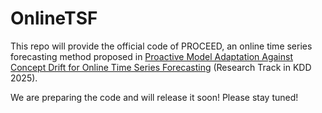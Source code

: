 # OnlineTSF
This repo will provide the official code of PROCEED, an online time series forecasting method proposed in [Proactive Model Adaptation Against Concept Drift for Online Time Series Forecasting](https://arxiv.org/pdf/2412.08435) (Research Track in KDD 2025).

We are preparing the code and will release it soon! Please stay tuned!
